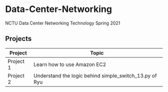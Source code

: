 # Data-Center-Networking
NCTU Data Center Networking Technology Spring 2021



## Projects
|Project|Topic|
|---|---|
|Project 1|Learn how to use Amazon EC2|
|Project 2|Understand the logic behind simple_switch_13.py of Ryu|